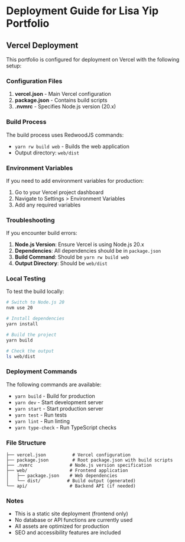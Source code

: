 # Deployment Guide for Lisa Yip Portfolio

## Vercel Deployment

This portfolio is configured for deployment on Vercel with the following setup:

### Configuration Files

1. **vercel.json** - Main Vercel configuration
2. **package.json** - Contains build scripts
3. **.nvmrc** - Specifies Node.js version (20.x)

### Build Process

The build process uses RedwoodJS commands:
- `yarn rw build web` - Builds the web application
- Output directory: `web/dist`

### Environment Variables

If you need to add environment variables for production:

1. Go to your Vercel project dashboard
2. Navigate to Settings > Environment Variables
3. Add any required variables

### Troubleshooting

If you encounter build errors:

1. **Node.js Version**: Ensure Vercel is using Node.js 20.x
2. **Dependencies**: All dependencies should be in `package.json`
3. **Build Command**: Should be `yarn rw build web`
4. **Output Directory**: Should be `web/dist`

### Local Testing

To test the build locally:

```bash
# Switch to Node.js 20
nvm use 20

# Install dependencies
yarn install

# Build the project
yarn build

# Check the output
ls web/dist
```

### Deployment Commands

The following commands are available:

- `yarn build` - Build for production
- `yarn dev` - Start development server
- `yarn start` - Start production server
- `yarn test` - Run tests
- `yarn lint` - Run linting
- `yarn type-check` - Run TypeScript checks

### File Structure

```
├── vercel.json          # Vercel configuration
├── package.json         # Root package.json with build scripts
├── .nvmrc              # Node.js version specification
├── web/                # Frontend application
│   ├── package.json    # Web dependencies
│   └── dist/          # Build output (generated)
└── api/                # Backend API (if needed)
```

### Notes

- This is a static site deployment (frontend only)
- No database or API functions are currently used
- All assets are optimized for production
- SEO and accessibility features are included 